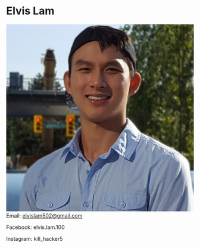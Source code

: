 # Elvis Lam
![alt text](https://raw.githubusercontent.com/Megachin502/megachin502.github.io/master/profile.jpg)
Email: elvislam502@gmail.com

Facebook: elvis.lam.100

Instagram: kill_hacker5

